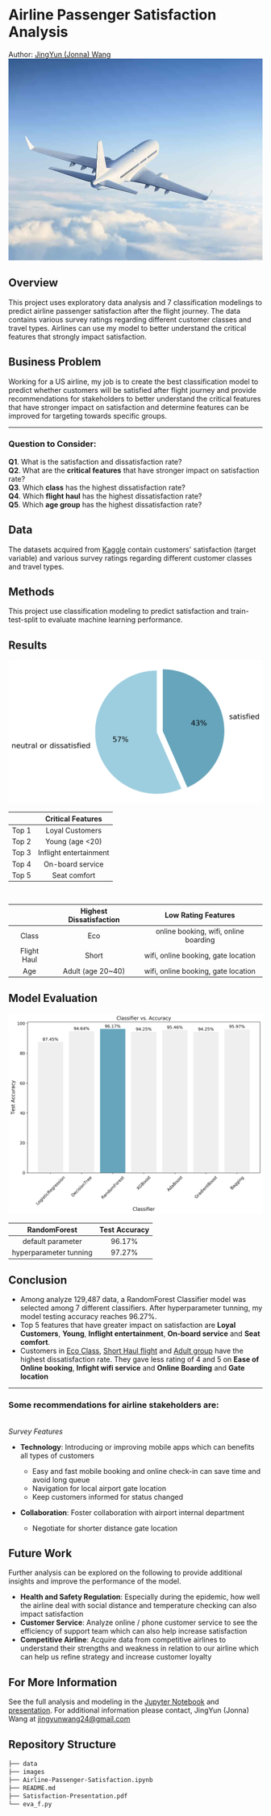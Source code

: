 # Airline Passenger Satisfaction Analysis
Author: [JingYun (Jonna) Wang](/jingyunwang24@gmail.com)
<img src="images/aviation.jpeg" style="width:600px;height:400px"/>

## Overview
This project uses exploratory data analysis and 7 classification modelings to predict airline passenger satisfaction after the flight journey. The data contains various survey ratings regarding different customer classes and travel types. Airlines can use my model to better understand the critical features that strongly impact satisfaction.

## Business Problem
Working for a US airline, my job is to create the best classification model to predict whether customers will be satisfied after flight journey and provide recommendations for stakeholders to better understand the critical features that have stronger impact on satisfaction and determine features can be improved for targeting towards specific groups.

***
### Question to Consider:
<b>Q1</b>. What is the satisfaction and dissatisfaction rate?
<br><b>Q2</b>. What are the <b>critical features</b> that have stronger impact on satisfaction rate?
<br><b>Q3</b>. Which <b>class</b> has the highest dissatisfaction rate?
<br><b>Q4</b>. Which <b>flight haul</b> has the highest dissatisfaction rate?
<br><b>Q5</b>. Which <b>age group</b> has the highest dissatisfaction rate?

## Data
The datasets acquired from [Kaggle](https://www.kaggle.com/teejmahal20/airline-passenger-satisfaction) contain customers' satisfaction (target variable) and various survey ratings regarding different customer classes and travel types. 

## Methods
This project use classification modeling to predict satisfaction and train-test-split to evaluate machine learning performance.

## Results

<img src="images/satisfaction pie.png">

|   | Critical Features |
| :---: | :---: |
| Top 1 | Loyal Customers|
| Top 2 | Young (age <20)|
| Top 3 | Inflight entertainment|
| Top 4 | On-board service |
| Top 5 | Seat comfort |

<br>

|   | Highest Dissatisfaction | Low Rating Features |
| :---: | :---: | :---: |
| Class | Eco | online booking, wifi, online boarding|
| Flight Haul | Short | wifi, online booking, gate location |
| Age  | Adult (age 20~40) | wifi, online booking, gate location |

## Model Evaluation
<img src="images/classifier vs accuracy.png">

|  RandomForest | Test Accuracy |
| :---: | :---: |
| default parameter | 96.17% |
| hyperparameter tunning | 97.27%| 


## Conclusion

- Among analyze 129,487 data, a RandomForest Classifier model was selected among 7 different classifiers. After hyperparameter tunning, my model testing accuracy reaches 96.27%.
- Top 5 features that have greater impact on satisfaction are <B>Loyal Customers</b>, <b>Young</b>, <b>Inflight entertainment</b>, <b>On-board service</b> and <b>Seat comfort</b>.
- Customers in <ins>Eco Class</ins>, <ins>Short Haul flight</ins> and <ins>Adult group</ins> have the highest dissatisfaction rate. They gave less rating of 4 and 5 on <b>Ease of Online booking</b>, <b>Infight wifi service</b> and <b>Online Boarding</b> and <b>Gate location</b>
***

### Some recommendations for airline stakeholders are:
<br>*Survey Features*</br>
- <b>Technology</b>: Introducing or improving mobile apps which can benefits all types of customers
    - Easy and fast mobile booking and online check-in can save time and avoid long queue
    - Navigation for local airport gate location
    - Keep customers informed for status changed

- <b>Collaboration</b>: Foster collaboration with airport internal department
    - Negotiate for shorter distance gate location 

## Future Work
Further analysis can be explored on the following to provide additional insights and improve the performance of the model.
- <b>Health and Safety Regulation</b>: Especially during the epidemic, how well the airline deal with social distance and temperature checking can also impact satisfaction
- <b>Customer Service</b>: Analyze online / phone customer service to see the efficiency of support team which can also help increase satisfaction
- <b>Competitive Airline</b>: Acquire data from competitive airlines to understand their strengths and weakness in relation to our airline which can help us refine strategy and increase customer loyalty

## For More Information
See the full analysis and modeling in the [Jupyter Notebook](./Airline-Passenger-Satisfaction.ipynb) and [presentation](./Satisfaction-Presentation.pdf).
For additional information please contact, JingYun (Jonna) Wang at jingyunwang24@gmail.com

## Repository Structure
```
├── data
├── images
├── Airline-Passenger-Satisfaction.ipynb
├── README.md
├── Satisfaction-Presentation.pdf
└── eva_f.py
```
